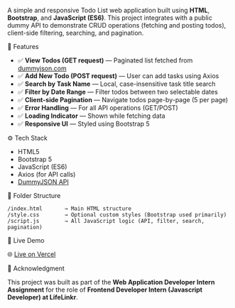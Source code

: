 A simple and responsive Todo List web application built using **HTML**, **Bootstrap**, and **JavaScript (ES6)**. This project integrates with a public dummy API to demonstrate CRUD operations (fetching and posting todos), client-side filtering, searching, and pagination.

 🚀 Features

* ✅ **View Todos (GET request)** — Paginated list fetched from [dummyjson.com](https://dummyjson.com)
* ✅ **Add New Todo (POST request)** — User can add tasks using Axios
* ✅ **Search by Task Name** — Local, case-insensitive task title search
* ✅ **Filter by Date Range** — Filter todos between two selectable dates
* ✅ **Client-side Pagination** — Navigate todos page-by-page (5 per page)
* ✅ **Error Handling** — For all API operations (GET/POST)
* ✅ **Loading Indicator** — Shown while fetching data
* ✅ **Responsive UI** — Styled using Bootstrap 5

 ⚙️ Tech Stack
* HTML5
* Bootstrap 5
* JavaScript (ES6)
* Axios (for API calls)
* [DummyJSON API](https://dummyjson.com)

 📂 Folder Structure

```
/index.html       → Main HTML structure
/style.css        → Optional custom styles (Bootstrap used primarily)
/script.js        → All JavaScript logic (API, filter, search, pagination)
```

🔗 Live Demo

🌐 [Live on Vercel](https://todolist-nine-liard.vercel.app)

🙌 Acknowledgment

This project was built as part of the **Web Application Developer Intern Assignment** for the role of **Frontend Developer Intern (Javascript Developer) at LifeLinkr**.
